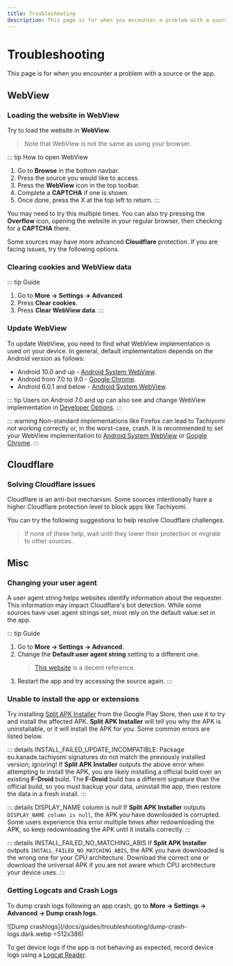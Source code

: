 ```yaml
---
title: Troubleshooting
description: This page is for when you encounter a problem with a source or the app.
---
```


# Troubleshooting

This page is for when you encounter a problem with a source or the app.

## WebView

### Loading the website in WebView
Try to load the website in **WebView**.
> Note that WebView is not the same as using your browser.

::: tip How to open WebView
1. Go to **Browse** in the bottom navbar.
1. Press the source you would like to access.
1. Press the **WebView** icon in the top toolbar.
1. Complete a **CAPTCHA** if one is shown.
1. Once done, press the X at the top left to return.
:::

You may need to try this multiple times.
You can also try pressing the **Overflow** icon, opening the website in your regular browser, then checking for a **CAPTCHA** there.

Some sources may have more advanced **Cloudflare** protection.
If you are facing issues, try the following options.

### Clearing cookies and WebView data
::: tip Guide
1. Go to **More -> Settings -> Advanced**.
1. Press **Clear cookies**.
1. Press **Clear WebView data**.
:::

### Update WebView
To update WebView, you need to find what WebView implementation is used on your device.
In general, default implementation depends on the Android version as follows:

- Android 10.0 and up - [Android System WebView](https://play.google.com/store/apps/details?id=com.google.android.webview).
- Android from 7.0 to 9.0 - [Google Chrome](https://play.google.com/store/apps/details?id=com.android.chrome).
- Android 6.0.1 and below - [Android System WebView](https://play.google.com/store/apps/details?id=com.google.android.webview).

::: tip
Users on Android 7.0 and up can also see and change WebView implementation in [Developer Options](https://developer.android.com/studio/debug/dev-options).
:::

::: warning
Non-standard implementations like Firefox can lead to Tachiyomi not working correctly or, in the worst-case, crash.
It is recommended to set your WebView implementation to [Android System WebView](https://play.google.com/store/apps/details?id=com.google.android.webview) or [Google Chrome](https://play.google.com/store/apps/details?id=com.android.chrome).
:::

## Cloudflare

### Solving Cloudflare issues
Cloudflare is an anti-bot mechanism.
Some sources intentionally have a higher Cloudflare protection level to block apps like Tachiyomi.

You can try the following suggestions to help resolve Cloudflare challenges.

> If none of these help, wait until they lower their protection or migrate to other sources.

## Misc

### Changing your user agent
A user agent string helps websites identify information about the requester.
This information may impact Cloudflare's bot detection.
While some sources have user agent strings set, most rely on the default value set in the app.

::: tip Guide
1. Go to **More -> Settings -> Advanced**.
1. Change the **Default user agent string** setting to a different one.
	> [This website](https://www.whatismybrowser.com/guides/the-latest-user-agent/) is a decent reference.
1. Restart the app and try accessing the source again.
:::

### Unable to install the app or extensions
Try installing [Split APK Installer](https://play.google.com/store/apps/details?id=com.aefyr.sai) from the Google Play Store, then use it to try and install the affected APK.
**Split APK Installer** will tell you why the APK is uninstallable, or it will install the APK for you.
Some common errors are listed below.

::: details INSTALL_FAILED_UPDATE_INCOMPATIBLE: Package eu.kanade.tachiyomi signatures do not match the previously installed version; ignoring!
If **Split APK Installer** outputs the above error when attempting to install the APK, you are likely installing a official build over an existing **F-Droid** build.
The **F-Droid** build has a different signature than the official build, so you must backup your data, uninstall the app, then restore the data in a fresh install.
:::

::: details DISPLAY_NAME column is null
If **Split APK Installer** outputs `DISPLAY_NAME column is null`, the APK you have downloaded is corrupted.
Some users experience this error multiple times after redownloading the APK, so keep redownloading the APK until it installs correctly.
:::

::: details INSTALL_FAILED_NO_MATCHING_ABIS
If **Split APK Installer** outputs `INSTALL_FAILED_NO_MATCHING_ABIS`, the APK you have downloaded is the wrong one for your CPU architecture.
Download the correct one or download the universal APK if you are not aware which CPU architecture your device uses.
:::

### Getting Logcats and Crash Logs
To dump crash logs following an app crash, go to **More -> Settings -> Advanced -> Dump crash logs**.

![Dump crashlogs](/docs/guides/troubleshooting/dump-crash-logs.dark.webp =512x386)

To get device logs if the app is not behaving as expected, record device logs using a [Logcat Reader](https://play.google.com/store/apps/details?id=com.dp.logcatapp).

